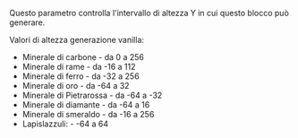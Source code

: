 Questo parametro controlla l'intervallo di altezza Y in cui questo blocco può generare.

Valori di altezza generazione vanilla:
* Minerale di carbone - da 0 a 256
* Minerale di rame - da -16 a 112
* Minerale di ferro - da -32 a 256
* Minerale di oro - da -64 a 32
* Minerale di Pietrarossa - da -64 a -32
* Minerale di diamante - da -64 a 16
* Minerale di smeraldo - da -16 a 256
* Lapislazzuli: - -64 a 64